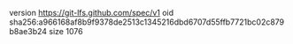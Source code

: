 version https://git-lfs.github.com/spec/v1
oid sha256:a966168af8b9f9378de2513c1345216dbd6707d55ffb7721bc02c879b8ae3b24
size 1076
